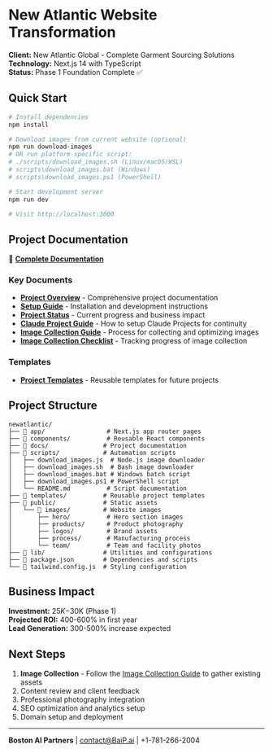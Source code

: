 # New Atlantic Website Transformation

**Client:** New Atlantic Global - Complete Garment Sourcing Solutions  
**Technology:** Next.js 14 with TypeScript  
**Status:** Phase 1 Foundation Complete ✅  

## Quick Start

```bash
# Install dependencies
npm install

# Download images from current website (optional)
npm run download-images
# OR run platform-specific script:
# ./scripts/download_images.sh (Linux/macOS/WSL)
# scripts\download_images.bat (Windows)
# scripts\download_images.ps1 (PowerShell)

# Start development server
npm run dev

# Visit http://localhost:3000
```

## Project Documentation

📁 **[Complete Documentation](docs/)**

### Key Documents
- **[Project Overview](docs/README.md)** - Comprehensive project documentation
- **[Setup Guide](docs/SETUP.md)** - Installation and development instructions  
- **[Project Status](docs/PROJECT_STATUS.md)** - Current progress and business impact
- **[Claude Project Guide](docs/HOW_TO_SETUP_CLAUDE_PROJECT.md)** - How to setup Claude Projects for continuity
- **[Image Collection Guide](docs/IMAGE_COLLECTION_GUIDE.md)** - Process for collecting and optimizing images
- **[Image Collection Checklist](docs/IMAGE_COLLECTION_CHECKLIST.md)** - Tracking progress of image collection

### Templates
- **[Project Templates](templates/)** - Reusable templates for future projects

## Project Structure

```
newatlantic/
├── 📁 app/                 # Next.js app router pages
├── 📁 components/          # Reusable React components  
├── 📁 docs/               # Project documentation
├── 📁 scripts/            # Automation scripts
│   ├── download_images.js  # Node.js image downloader
│   ├── download_images.sh  # Bash image downloader
│   ├── download_images.bat # Windows batch script
│   ├── download_images.ps1 # PowerShell script
│   └── README.md          # Script documentation
├── 📁 templates/          # Reusable project templates
├── 📁 public/             # Static assets
│   └── 📁 images/         # Website images
│       ├── hero/          # Hero section images
│       ├── products/      # Product photography
│       ├── logos/         # Brand assets
│       ├── process/       # Manufacturing process
│       └── team/          # Team and facility photos
├── 📁 lib/                # Utilities and configurations
├── 📄 package.json        # Dependencies and scripts
└── 📄 tailwind.config.js  # Styling configuration
```

## Business Impact

**Investment:** $25K-$30K (Phase 1)  
**Projected ROI:** 400-600% in first year  
**Lead Generation:** 300-500% increase expected  

## Next Steps

1. **Image Collection** - Follow the [Image Collection Guide](docs/IMAGE_COLLECTION_GUIDE.md) to gather existing assets
2. Content review and client feedback
3. Professional photography integration  
4. SEO optimization and analytics setup
5. Domain setup and deployment

---

**Boston AI Partners** | contact@BaiP.ai | +1-781-266-2004
